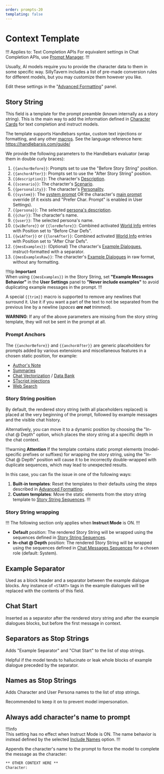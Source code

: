 ```yaml
---
order: prompts-20
templating: false
---
```


# Context Template

!!! Applies to: Text Completion APIs
For equivalent settings in Chat Completion APIs, use [Prompt Manager](prompt-manager.md).
!!!

Usually, AI models require you to provide the character data to them in some specific way. SillyTavern includes a list of pre-made conversion rules for different models, but you may customize them however you like.

Edit these settings in the "[Advanced Formatting](advancedformatting.md)" panel.

## Story String

This field is a template for the prompt preamble (known internally as a story string). This is the main way to add the information defined in [Character Cards](/Usage/Characters/index.md) for text completion and instruct models.

The template supports Handlebars syntax, custom text injections or formatting, and any other [macros](/Usage/Characters/macros.md). See the language reference here: <https://handlebarsjs.com/guide/>

We provide the following parameters to the Handlebars evaluator (wrap them in double curly braces):

1. `{{anchorBefore}}`: Prompts set to use the "Before Story String" position.
2. `{{anchorAfter}}`: Prompts set to use the "After Story String" position.
3. `{{description}}`: The character's [Description](/Usage/Characters/characterdesign.md#character-description).
4. `{{scenario}}`: The character's [Scenario](/Usage/Characters/characterdesign.md#scenario).
5. `{{personality}}`: The character's [Personality](/Usage/Characters/characterdesign.md#personality-summary).
6. `{{system}}`: The [system prompt](advancedformatting.md#system-prompt) OR the character's [main prompt](/Usage/Characters/characterdesign.md#prompt-overrides) override (if it exists and "Prefer Char. Prompt" is enabled in User Settings).
7. `{{persona}}`: The selected [persona's description](/Usage/personas.md#persona-description).
8. `{{char}}`: The character's name.
9. `{{user}}`: The selected persona's name.
10. `{{wiBefore}}` or `{{loreBefore}}`: Combined activated [World Info](/Usage/worldinfo.md) entries with Position set to "Before Char Defs".
11. `{{wiAfter}}` or `{{loreAfter}}`: Combined activated [World Info](/Usage/worldinfo.md) entries with Position set to "After Char Defs".
12. `{{mesExamples}}`: (Optional) The character's [Example Dialogues](/Usage/Characters/characterdesign.md#examples-of-dialogue), instruct-formatted with a separator.
13. `{{mesExamplesRaw}}`: The character's [Example Dialogues](/Usage/Characters/characterdesign.md#examples-of-dialogue) in raw format, without any formatting.

!!!tip **Important**  
When using `{{mesExamples}}` in the Story String, set **"Example Messages Behavior"** in the **<i class="fa-solid fa-user-cog"></i> User Settings** panel to **"Never include examples"** to avoid duplicating example messages in the prompt.
!!!

A special `{{trim}}` macro is supported to remove any newlines that surround it. Use it if you want a part of the text to not be separated from the previous line by a newline (_spaces **are not** trimmed_).

**WARNING**: If any of the above parameters are missing from the story string template, they will not be sent in the prompt at all.

### Prompt Anchors

The `{{anchorBefore}}` and `{{anchorAfter}}` are generic placeholders for prompts added by various extensions and miscellaneous features in a chosen static position, for example:

* [Author's Note](/Usage/Characters/Author's-Note.md)
* [Summaries](/extensions/Summarize.md)
* [Chat Vectorization](/extensions/Chat-vectorization.md) / [Data Bank](/Usage/Characters/data-bank.md)
* [STscript injections](/For_Contributors/st-script.md#prompt-injections)
* [Web Search](/extensions/WebSearch.md)

### Story String position

By default, the rendered story string (with all placeholders replaced) is placed at the very beginning of the prompt, followed by example messages and the visible chat history.

Alternatively, you can move it to a dynamic position by choosing the "In-chat @ Depth" option, which places the story string at a specific depth in the chat context.

!!!warning **Attention**
If the template contains static prompt elements (model-specific prefixes or suffixes) for wrapping the story string, using the "In-Chat @ Depth" position will cause it to be incorrectly double-wrapped with duplicate sequences, which may lead to unexpected results.

In this case, you can fix the issue in one of the following ways:

1. **Built-in templates**: Reset the templates to their defaults using the steps described in [Advanced Formatting](/Usage/Prompts/advancedformatting.md#resetting-templates).
2. **Custom templates**: Move the static elements from the story string template to [Story String Sequences](/Usage/Prompts/instructmode.md#sequences-story-string-wrapping).
!!!

### Story String wrapping

!!!
The following section only applies when **Instruct Mode** is ON.
!!!

* **Default** position: The rendered Story String will be wrapped using the sequences defined in [Story String Sequences](/Usage/Prompts/instructmode.md#sequences-story-string-wrapping).
* **In-chat @ Depth** position: The rendered Story String will be wrapped using the sequences defined in [Chat Messages Sequences](/Usage/Prompts/instructmode.md#sequences-chat-messages-wrapping) for a chosen role (default: System).

## Example Separator

Used as a block header and a separator between the example dialogue blocks. Any instance of `<START>` tags in the example dialogues will be replaced with the contents of this field.

## Chat Start

Inserted as a separator after the rendered story string and after the example dialogues blocks, but before the first message in context.

## Separators as Stop Strings

Adds "Example Separator" and "Chat Start" to the list of stop strings.

Helpful if the model tends to hallucinate or leak whole blocks of example dialogue preceded by the separator.

## Names as Stop Strings

Adds Character and User Persona names to the list of stop strings.

Recommended to keep it on to prevent model impersonation.

## Always add character's name to prompt

!!!info  
This setting has no effect when Instruct Mode is ON. The name behavior is instead defined by the selected [Include Names](/Usage/Prompts/instructmode.md#include-names) option.
!!!

Appends the character's name to the prompt to force the model to complete the message as the character:

```txt
** OTHER CONTEXT HERE **
Character:
```
